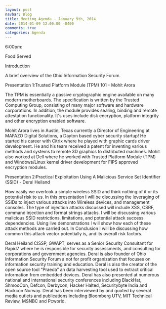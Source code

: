 ```yaml
---
layout: post
navbar: Blog
title: Meeting Agenda - January 9th, 2014
date: 2014-01-09 12:00:00 -0400
comments: true
categories: Agenda
---
```


6:00pm:

Food Served

Introduction

A brief overview of the Ohio Information Security Forum.

Presentation 1:Trusted Platform Module (TPM) 101 - Mohit Arora

The TPM is essentially a passive cryptographic engine available on many modern motherboards. The specification is written by the Trusted Computing Group, consisting of many major software and hardware corporations. In addition, the module provides sealing, binding and remote attestation functionality. It's uses include disk encryption, platform integrity and other encryption enabled software.

Mohit Arora lives in Austin, Texas currently a Director of Engineering at MAFAZO Digital Solutions, a Dayton based cyber security startup! He started his career with Citrix where he played with graphic cards driver development. He and his team received a patent for inventing various methods and systems to remote 3D graphics to distributed machines. Mohit also worked at Dell where he worked with Trusted Platform Module (TPM) and Windows/Linux kernel driver development for FIPS approved encryption modules.

Presentation 2:Practical Exploitation Using A Malicious Service Set Identifier (SSID) - Deral Heiland

How easily we overlook a simple wireless SSID and think nothing of it or its potential risk to us. In this presentation I will be discussing the leveraging of SSIDs to inject various attacks into Wireless devices, and management consoles. The type of injection attacks discussed will include XSS, CSRF, command injection and format strings attacks. I will be discussing various malicious SSID restrictions, limitations, and potential attack success dependencies. Using live demonstrations I will show how each of these attack methods are carried out. In Conclusion I will be discussing how common this attack vector potentially is, and its overall risk factors.

Deral Heiland CISSP, GWAPT, serves as a Senior Security Consultant for Rapid7 where he is responsible for security assessments, and consulting for corporations and government agencies. Deral is also founder of Ohio Information Security Forum a not for profit organization that focuses on information security training and education. Deral is also the creator of the open source tool “Praeda” an data harvesting tool used to extract critical information from embedded devices. Deral has also presented at numerous national and international security conferences including BlackHat, ShmooCon, Defcon, Derbycon, Hacker Halted, Securitybyte India and Hackcon Norway. Deral has been interviewed by and quoted by several media outlets and publications including Bloomberg UTV, MIT Technical Review, MSNBC and Pcworld.